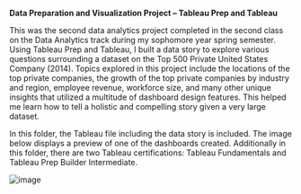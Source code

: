 **Data Preparation and Visualization Project – Tableau Prep and Tableau**

This was the second data analytics project completed in the second class on the Data Analytics track during my sophomore year spring semester. Using Tableau Prep and Tableau, I built a data story to explore various questions surrounding a dataset on the Top 500 Private United States Company (2014). Topics explored in this project include the locations of the top private companies, the growth of the top private companies by industry and region, employee revenue, workforce size, and many other unique insights that utilized a multitude of dashboard design features. This helped me learn how to tell a holistic and compelling story given a very large dataset.

In this folder, the Tableau file including the data story is included. The image below displays a preview of one of the dashboards created. Additionally in this folder, there are two Tableau certifications: Tableau Fundamentals and Tableau Prep Builder Intermediate.

![image](https://user-images.githubusercontent.com/112569511/206599238-6c4031e7-5a2c-4824-b569-3e5ae95cfcff.png)

